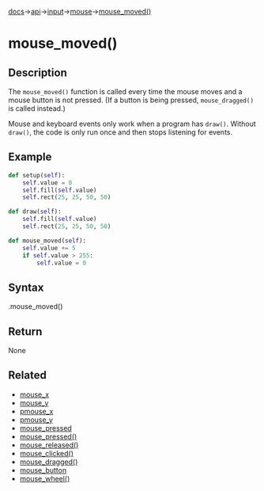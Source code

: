 [docs](/docs/)→[api](/docs/api)→[input](/docs/api/input/)→[mouse](/docs/api/input/mouse/)→[mouse_moved()](/docs/api/input/mouse/mouse_moved_.md)

# mouse_moved()

## Description

The `mouse_moved()` function is called every time the mouse moves and a mouse button is not pressed. (If a button is being pressed, `mouse_dragged()` is called instead.)

Mouse and keyboard events only work when a program has `draw()`. Without `draw()`, the code is only run once and then stops listening for events.

## Example

```py
def setup(self):
    self.value = 0
    self.fill(self.value)
    self.rect(25, 25, 50, 50)

def draw(self):
    self.fill(self.value)
    self.rect(25, 25, 50, 50)

def mouse_moved(self):
    self.value += 5
    if self.value > 255:
        self.value = 0
```

## Syntax

.mouse_moved()

## Return

None

## Related

- [mouse_x](/docs/api/input/mouse/mouse_x.md)
- [mouse_y](/docs/api/input/mouse/mouse_y.md)
- [pmouse_x](/docs/api/input/mouse/pmouse_x.md)
- [pmouse_y](/docs/api/input/mouse/pmouse_y.md)
- [mouse_pressed](/docs/api/input/mouse/mouse_pressed_.md)
- [mouse_pressed()](/docs/api/input/mouse/mouse_pressed_.md)
- [mouse_released()](/docs/api/input/mouse/mouse_released_.md)
- [mouse_clicked()](/docs/api/input/mouse/mouse_clicked_.md)
- [mouse_dragged()](/docs/api/input/mouse/mouse_dragged_.md)
- [mouse_button](/docs/api/input/mouse/mouse_button.md)
- [mouse_wheel()](/docs/api/input/mouse/mouse_wheel_.md)